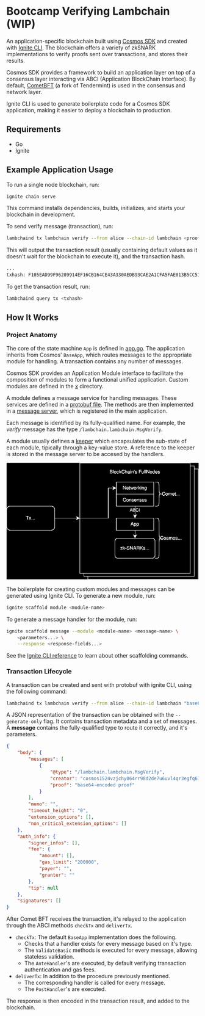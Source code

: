 # Bootcamp Verifying Lambchain (WIP)

An application-specific blockchain built using [Cosmos SDK](https://docs.cosmos.network/) and created with [Ignite CLI](https://ignite.com/). The blockchain offers a variety of zkSNARK implementations to verify proofs sent over transactions, and stores their results.

Cosmos SDK provides a framework to build an application layer on top of a consensus layer interacting via ABCI (Application BlockChain Interface). By default, [CometBFT](https://cometbft.com/) (a fork of Tendermint) is used in the consensus and network layer.

Ignite CLI is used to generate boilerplate code for a Cosmos SDK application, making it easier to deploy a blockchain to production.

## Requirements

- Go
- Ignite

## Example Application Usage 

To run a single node blockchain, run:

```sh
ignite chain serve
```

This command installs dependencies, builds, initializes, and starts your blockchain in development.

To send verify message (transaction), run:

```sh
lambchaind tx lambchain verify --from alice --chain-id lambchain <proof>
```

This will output the transaction result (usually containing default values as it doesn't wait for the blockchain to execute it), and the transaction hash.

```txt
...
txhash: F105EAD99F96289914EF16CB164CE43A330AEDB93CAE2A1CFA5FAE013B5CC515
```

To get the transaction result, run:

```sh
lambchaind query tx <txhash>
```

## How It Works

### Project Anatomy

The core of the state machine `App` is defined in [app.go](https://github.com/lambdaclass/lambchain/blob/main/app/app.go). The application inherits from Cosmos' `BaseApp`, which routes messages to the appropriate module for handling. A transaction contains any number of messages.

Cosmos SDK provides an Application Module interface to facilitate the composition of modules to form a functional unified application. Custom modules are defined in the [x](https://github.com/lambdaclass/lambchain/blob/main/x/) directory.

A module defines a message service for handling messages. These services are defined in a [protobuf file](https://github.com/lambdaclass/lambchain/blob/main/proto/lambchain/lambchain/tx.proto). The methods are then implemented in a [message server](https://github.com/lambdaclass/lambchain/blob/main/x/lambchain/keeper/msg_server.go), which is registered in the main application.

Each message is identified by its fully-qualified name. For example, the _verify_ message has the type `/lambchain.lambchain.MsgVerify`.

A module usually defines a [keeper](https://github.com/lambdaclass/lambchain/blob/main/x/lambchain/keeper/keeper.go) which encapsulates the sub-state of each module, tipically through a key-value store. A reference to the keeper is stored in the message server to be accesed by the handlers.

<p align="center">
  <img src="imgs/Diagram_Cosmos.svg">
</p>

The boilerplate for creating custom modules and messages can be generated using Ignite CLI. To generate a new module, run:

```sh
ignite scaffold module <module-name>
```

To generate a message handler for the module, run:

```sh
ignite scaffold message --module <module-name> <message-name> \
    <parameters...> \
    --response <response-fields...>
```

See the [Ignite CLI reference](https://docs.ignite.com/references/cli) to learn
about other scaffolding commands.

### Transaction Lifecycle

A transaction can be created and sent with protobuf with ignite CLI, using the following command:

```sh
lambchaind tx lambchain verify --from alice --chain-id lambchain "base64-encoded proof"
```

A JSON representation of the transaction can be obtained with the `--generate-only` flag. It contains transaction metadata and a set of messages. A **message** contains the fully-qualified type to route it correctly, and it's parameters.

```json
{
    "body": {
        "messages": [
            {
                "@type": "/lambchain.lambchain.MsgVerify",
                "creator": "cosmos1524vzjchy064rr98d2de7u6uvl4qr3egfq67xn",
                "proof": "base64-encoded proof"
            }
        ],
        "memo": "",
        "timeout_height": "0",
        "extension_options": [],
        "non_critical_extension_options": []
    },
    "auth_info": {
        "signer_infos": [],
        "fee": {
            "amount": [],
            "gas_limit": "200000",
            "payer": "",
            "granter": ""
        },
        "tip": null
    },
    "signatures": []
}
```

After Comet BFT receives the transaction, it's relayed to the application through the ABCI methods `checkTx` and `deliverTx`.

- `checkTx`: The default `BaseApp` implementation does the following.
    - Checks that a handler exists for every message based on it's type.
    - The `ValidateBasic` methods is executed for every message, allowing stateless validation.
    - The `AnteHandler`'s are executed, by default verifying transaction authentication and gas fees.
- `deliverTx`: In addition to the procedure previously mentioned.
    - The corresponding handler is called for every message.
    - The `PostHandler`'s are executed.

The response is then encoded in the transaction result, and added to the blockchain.

